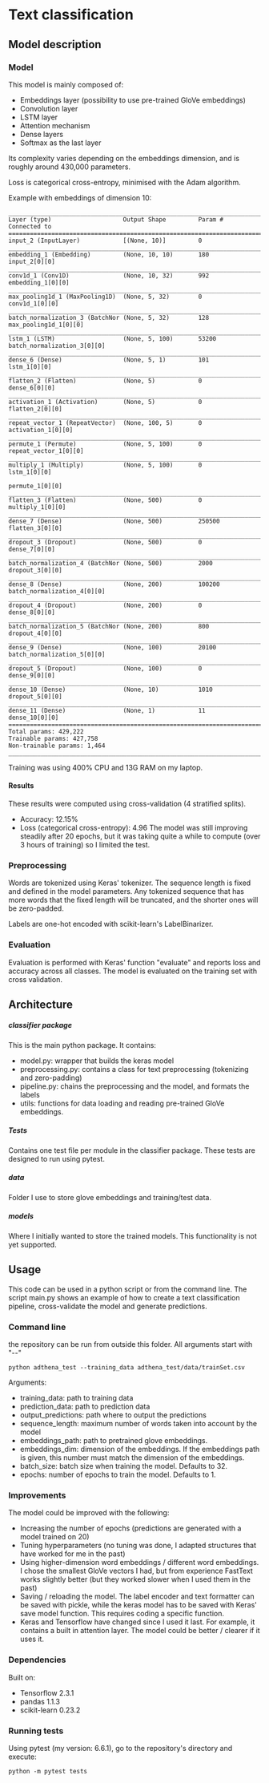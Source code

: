 # Text classification

## Model description

### Model
This model is mainly composed of:
- Embeddings layer (possibility to use pre-trained GloVe embeddings)
- Convolution layer
- LSTM layer
- Attention mechanism
- Dense layers 
- Softmax as the last layer

Its complexity varies depending on the embeddings dimension, and is roughly
around 430,000 parameters.

Loss is categorical cross-entropy, minimised with the Adam algorithm.

Example with embeddings of dimension 10:
```text
__________________________________________________________________________________________________
Layer (type)                    Output Shape         Param #     Connected to                     
==================================================================================================
input_2 (InputLayer)            [(None, 10)]         0                                            
__________________________________________________________________________________________________
embedding_1 (Embedding)         (None, 10, 10)       180         input_2[0][0]                    
__________________________________________________________________________________________________
conv1d_1 (Conv1D)               (None, 10, 32)       992         embedding_1[0][0]                
__________________________________________________________________________________________________
max_pooling1d_1 (MaxPooling1D)  (None, 5, 32)        0           conv1d_1[0][0]                   
__________________________________________________________________________________________________
batch_normalization_3 (BatchNor (None, 5, 32)        128         max_pooling1d_1[0][0]            
__________________________________________________________________________________________________
lstm_1 (LSTM)                   (None, 5, 100)       53200       batch_normalization_3[0][0]      
__________________________________________________________________________________________________
dense_6 (Dense)                 (None, 5, 1)         101         lstm_1[0][0]                     
__________________________________________________________________________________________________
flatten_2 (Flatten)             (None, 5)            0           dense_6[0][0]                    
__________________________________________________________________________________________________
activation_1 (Activation)       (None, 5)            0           flatten_2[0][0]                  
__________________________________________________________________________________________________
repeat_vector_1 (RepeatVector)  (None, 100, 5)       0           activation_1[0][0]               
__________________________________________________________________________________________________
permute_1 (Permute)             (None, 5, 100)       0           repeat_vector_1[0][0]            
__________________________________________________________________________________________________
multiply_1 (Multiply)           (None, 5, 100)       0           lstm_1[0][0]                     
                                                                 permute_1[0][0]                  
__________________________________________________________________________________________________
flatten_3 (Flatten)             (None, 500)          0           multiply_1[0][0]                 
__________________________________________________________________________________________________
dense_7 (Dense)                 (None, 500)          250500      flatten_3[0][0]                  
__________________________________________________________________________________________________
dropout_3 (Dropout)             (None, 500)          0           dense_7[0][0]                    
__________________________________________________________________________________________________
batch_normalization_4 (BatchNor (None, 500)          2000        dropout_3[0][0]                  
__________________________________________________________________________________________________
dense_8 (Dense)                 (None, 200)          100200      batch_normalization_4[0][0]      
__________________________________________________________________________________________________
dropout_4 (Dropout)             (None, 200)          0           dense_8[0][0]                    
__________________________________________________________________________________________________
batch_normalization_5 (BatchNor (None, 200)          800         dropout_4[0][0]                  
__________________________________________________________________________________________________
dense_9 (Dense)                 (None, 100)          20100       batch_normalization_5[0][0]      
__________________________________________________________________________________________________
dropout_5 (Dropout)             (None, 100)          0           dense_9[0][0]                    
__________________________________________________________________________________________________
dense_10 (Dense)                (None, 10)           1010        dropout_5[0][0]                  
__________________________________________________________________________________________________
dense_11 (Dense)                (None, 1)            11          dense_10[0][0]                   
==================================================================================================
Total params: 429,222
Trainable params: 427,758
Non-trainable params: 1,464
__________________________________________________________________________________________________
```
Training was using 400% CPU and 13G RAM on my laptop.

#### Results
These results were computed using cross-validation (4 stratified splits).
- Accuracy: 12.15% 
- Loss (categorical cross-entropy): 4.96
The model was still improving steadily after 20 epochs, but it was taking quite a 
while to compute (over 3 hours of training) so I limited the test.

### Preprocessing
Words are tokenized using Keras' tokenizer. The sequence length is fixed and defined
in the model parameters. Any tokenized sequence that has more words that the 
fixed length will be truncated, and the shorter ones will be zero-padded.

Labels are one-hot encoded with scikit-learn's LabelBinarizer.

### Evaluation
Evaluation is performed with Keras' function "evaluate" and reports loss and accuracy 
across all classes. The model is evaluated on the training set with cross validation.

## Architecture
##### classifier package
This is the main python package. It contains:
- model.py: wrapper that builds the keras model
- preprocessing.py: contains a class for text preprocessing (tokenizing and zero-padding)
- pipeline.py: chains the preprocessing and the model, and formats the labels
- utils: functions for data loading and reading pre-trained GloVe embeddings.

##### Tests
Contains one test file per module in the classifier package. These
tests are designed to run using pytest.

##### data
Folder I use to store glove embeddings and training/test data. 

##### models
Where I initially wanted to store the trained models. This functionality is
not yet supported.

## Usage
This code can be used in a python script or from the command line. The script main.py shows 
an example of how to create a text classification pipeline, cross-validate the model
and generate predictions.

### Command line
the repository can be run from outside this folder. All arguments start with "--"
```shell script
python adthena_test --training_data adthena_test/data/trainSet.csv
```
Arguments:
- training_data: path to training data
- prediction_data: path to prediction data
- output_predictions: path where to output the predictions
- sequence_length: maximum number of words taken into account by the model
- embeddings_path: path to pretrained glove embeddings.
- embeddings_dim: dimension of the embeddings. If the embeddings path is given, 
this number must match the dimension of the embeddings.
- batch_size: batch size when training the model. Defaults to 32.
- epochs: number of epochs to train the model. Defaults to 1.

### Improvements
The model could be improved with the following:
- Increasing the number of epochs (predictions are generated with a model trained on 20)
- Tuning hyperparameters (no tuning was done, I adapted structures that have worked for
me in the past)
- Using higher-dimension word embeddings / different word embeddings. I chose the smallest 
GloVe vectors I had, but from experience FastText works slightly better (but they
worked slower when I used them in the past)
- Saving / reloading the model. The label encoder and text formatter can be saved 
with pickle, while the keras model has to be saved with Keras' save model function.
This requires coding a specific function.
- Keras and Tensorflow have changed since I used it last. For example, it contains
a built in attention layer. The model could be better / clearer if it uses it.


### Dependencies
Built on:
- Tensorflow 2.3.1
- pandas 1.1.3
- scikit-learn 0.23.2

### Running tests
Using pytest (my version: 6.6.1), go to the repository's directory and execute:
```shell script
python -m pytest tests
```

